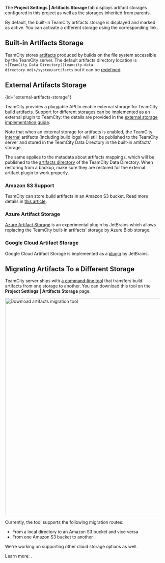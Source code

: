 [//]: # (title: Configuring Artifacts Storage)
[//]: # (auxiliary-id: Configuring Artifacts Storage)

The __Project Settings | Artifacts Storage__ tab displays artifact storages configured in this project as well as the storages inherited from parents. 

By default, the built-in TeamCity artifacts storage is displayed and marked as active. You can activate a different storage using the corresponding link.

## Built-in Artifacts Storage

TeamCity stores [artifacts](build-artifact.md) produced by builds on the file system accessible by the TeamCity server. The default artifacts directory location is `<[TeamCity Data Directory](teamcity-data-directory.md)>/system/artifacts` but it can be [redefined](teamcity-configuration-and-maintenance.md).

## External Artifacts Storage
{id="external-artifacts-storage"}

TeamCity provides a pluggable API to enable external storage for TeamCity build artifacts. Support for different storages can be implemented as an external plugin to TeamCity: the details are provided in the [external storage implementation guide](https://plugins.jetbrains.com/docs/teamcity/external-storage-implementation-guide.html).

Note that when an external storage for artifacts is enabled, the TeamCity [internal](build-artifact.md#Hidden+Artifacts) artifacts (including build logs) will still be published to the TeamCity server and stored in the TeamCity Data Directory in the built-in artifacts' storage.

The same applies to the metadata about artifacts mappings, which will be published to the [artifacts directory](teamcity-configuration-and-maintenance.md) of the TeamCity Data Directory. When restoring from a backup, make sure they are restored for the external artifact plugin to work properly.

### Amazon S3 Support
<anchor name="AmazonS3Support"/>

TeamCity can store build artifacts in an Amazon S3 bucket. Read more details in [this article](storing-build-artifacts-in-amazon-s3.md).


### Azure Artifact Storage

[Azure Artifact Storage](https://plugins.jetbrains.com/plugin/9617-azure-artifact-storage) is an experimental plugin by JetBrains which allows replacing the TeamCity built-in artifacts' storage by Azure Blob storage. 

### Google Cloud Artifact Storage

Google Cloud Artifact Storage is implemented as a [plugin](https://plugins.jetbrains.com/plugin/9634-google-artifact-storage) by JetBrains.





## Migrating Artifacts To a Different Storage
<anchor name="migratingArtifactsToS3"/>

<snippet include-id="artifactMigrationToS3">

TeamCity server ships with [a command-line tool](artifacts-migration-tool.md) that transfers build artifacts from one storage to another. You can download this tool on the __Project Settings | Artifacts Storage__ page.

<img src="dk-downloadAMTool.png" width="706" alt="Download artifacts migration tool"/>

Currently, the tool supports the following migration routes:

* From a local directory to an Amazon S3 bucket and vice versa
* From one Amazon S3 bucket to another

We're working on supporting other cloud storage options as well.

Learn more: [](artifacts-migration-tool.md).

</snippet>



